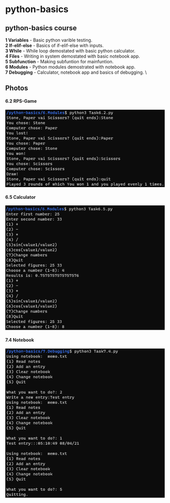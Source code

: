 # python-basics
## python-basics course

**1 Variables** - Basic python varible testing. \
**2 If-elif-else** - Basics of if-elif-else with inputs. \
**3 While** -  While loop demostated with basic python calculator. \
**4 Files** - Writing in system demostated with basic notebook app. \
**5 Subfunction** - Making subfuntion for mainfuntion. \
**6 Modules** - Python modules demostrated with notebook app. \
**7 Debugging** - Calculator, notebook app and basics of debugging. \


## Photos
#### 6.2 RPS-Game
![RPS-Game](/img/t6k2.png)
#### 6.5 Calculator
![Calculator](/img/t6k5.png)
#### 7.4 Notebook
![Notebook](/img/t7k4.png)


